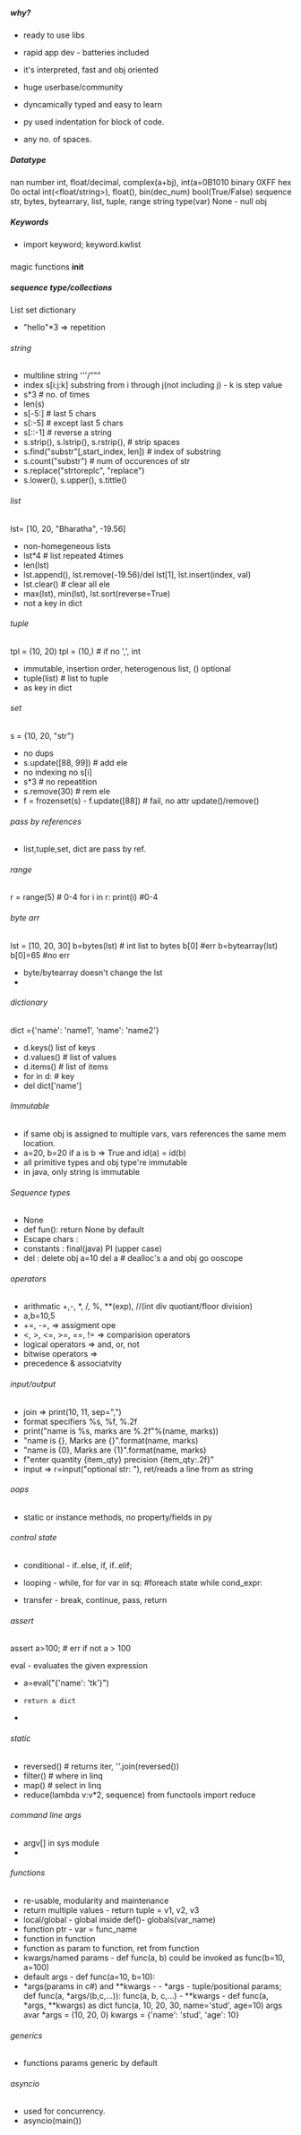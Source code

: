 ##### why?
- ready to use libs
- rapid app dev - batteries included
- it's interpreted, fast and obj oriented
- huge userbase/community 
- dyncamically typed and easy to learn


 - py used indentation for block of code.
 - any no. of spaces.
 

 ##### Datatype
 nan
 number int, float/decimal, complex(a+bj), int(a=0B1010 binary 0XFF hex 0o  octal
        int(<float/string>), float(<string>), bin(dec_num)
 bool(True/False)
 sequence str, bytes, bytearrary, list, tuple, range
 string
type(var)
None - null obj

##### Keywords
 - import keyword; keyword.kwlist

#####
magic functions
__init__

##### sequence type/collections
List
set
dictionary
- "hello"*3 => repetition
###### string
 - multiline string '''/"""
 - index s[i:j:k] substring from i through j(not including j)
       - k is step value
 - s*3 # no. of times
 - len(s)
 - s[-5:] # last 5 chars
 - s[:-5] # except last 5 chars
 - s[::-1] # reverse a string
 - s.strip(), s.lstrip(), s.rstrip(),  # strip spaces
 - s.find("substr"[,start_index, len]) # index of substring
 - s.count("substr") # num of occurences of str
 - s.replace("strtoreplc", "replace")
 - s.lower(), s.upper(), s.tittle()
 

###### list
lst= [10, 20, "Bharatha", -19.56]
- non-homegeneous lists
- lst*4 # list repeated 4times
- len(lst)
- lst.append(), lst.remove(-19.56)/del lst[1], lst.insert(index, val)
- lst.clear() # clear all ele
- max(lst), min(lst), lst.sort(reverse=True)
- not a key in dict

###### tuple
tpl = (10, 20)
tpl = (10,) # if no ',', int
- immutable, insertion order, heterogenous list, () optional
- tuple(list) # list to tuple
- as key in dict

###### set
s = {10, 20, "str"}
- no dups
- s.update([88, 99]) # add ele
- no indexing no s[i]
- s*3 # no repeatition
- s.remove(30) # rem ele
- f = frozenset(s)
       - f.update([88]) # fail, no attr update()/remove()


###### pass by references
- list,tuple,set, dict are pass by ref.

###### range
r = range(5) # 0-4
for i in r:
  print(i) #0-4

###### byte arr
lst = [10, 20, 30]
b=bytes(lst) # int list to bytes
b[0] #err
b=bytearray(lst)
b[0]=65 #no err

- byte/bytearray doesn't change the lst
- 
###### dictionary
dict ={'name': 'name1', 'name': 'name2'}
 - d.keys() list of keys
 - d.values() # list of values
 - d.items() # list of items
 - for in d: # key
 - del dict['name']

###### Immutable
- if same obj is assigned to multiple vars, vars references the same mem location.
- a=20, b=20 if a is b => True and id(a) = id(b)
- all primitive types and obj type're immutable
- in java, only string is immutable

###### Sequence types
 - None
 - def fun(): return None by default
 - Escape chars :
 - constants : final(java) PI (upper case)
 - del : delete obj
       a=10
       del a
       # dealloc's a and obj go ooscope


###### operators
 - arithmatic +,-, *, /, %, **(exp), //(int div quotiant/floor division)
 - a,b=10,5
 - +=, -=, => assigment ope
 - <, >, <=, >=, ==, != => comparision operators
 - logical operators => and, or, not
 - bitwise operators =>
 - precedence & associatvity 


###### input/output
- join => print(10, 11, sep=",")
- format specifiers %s, %f, %.2f
- print("name is %s, marks are %.2f"%(name, marks))
- "name is {}, Marks are {}".format(name, marks)
- "name is {0}, Marks are {1}".format(name, marks)
- f"enter quantity {item_qty} precision {item_qty:.2f}"
- input => r=input("optional str: "), ret/reads a line from as string

###### oops
- static or instance methods, no property/fields in py

###### control state
- conditional - if..else, if, if..elif;


- looping - while, for
       for var in sq: #foreach state
       while cond_expr:


- transfer - break, continue, pass, return


###### assert
 assert a>100; # err if not a > 100

 eval - evaluates the given expression
 - a=eval("{'name': 'tk'}")
 -     return a dict
 - 

 ###### static
  - reversed() # returns iter, ''.join(reversed())
  - filter() # where in linq
  - map() # select in linq
  - reduce(lambda v:v*2, sequence) from functools import reduce


###### command line args
- argv[] in sys module
- 

###### functions
- re-usable, modularity and maintenance
- return multiple values - return tuple = v1, v2, v3
- local/global
       - global inside def()- globals(var_name)
- function ptr - var = func_name
- function in function
- function as param to function, ret from function
- kwargs/named params - def func(a, b) could be invoked as func(b=10, a=100)
- default args - def func(a=10, b=10):
-  *args(params in c#) and **kwargs - 
       - *args - tuple/positional params; def func(a, *args/(b,c,...)): func(a, b, c,...)
       - **kwargs - def func(a, *args, **kwargs) as dict
              func(a, 10, 20, 30, name='stud', age=10)
              args avar *args = (10, 20, 0) kwargs = {'name': 'stud', 'age': 10}


###### generics
- functions  params generic by default

###### asyncio
- used for concurrency.
- asyncio(main())

